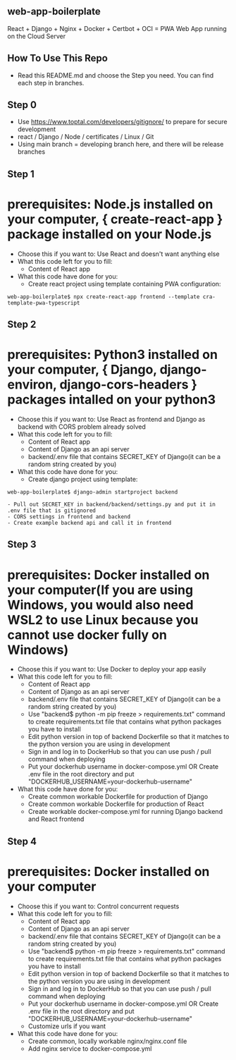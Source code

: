 ## web-app-boilerplate
React + Django + Nginx + Docker + Certbot + OCI = PWA Web App running on the Cloud Server

## How To Use This Repo
- Read this README.md and choose the Step you need. You can find each step in branches.

## Step 0
- Use https://www.toptal.com/developers/gitignore/ to prepare for secure development
- react / Django / Node / certificates / Linux / Git
- Using main branch = developing branch here, and there will be release branches

## Step 1
# prerequisites: Node.js installed on your computer, { create-react-app } package installed on your Node.js
- Choose this if you want to: Use React and doesn't want anything else
- What this code left for you to fill:
    - Content of React app
- What this code have done for you:
    - Create react project using template containing PWA configuration:
```shell
web-app-boilerplate$ npx create-react-app frontend --template cra-template-pwa-typescript
```

## Step 2
# prerequisites: Python3 installed on your computer, { Django, django-environ, django-cors-headers } packages intalled on your python3
- Choose this if you want to: Use React as frontend and Django as backend with CORS problem already solved
- What this code left for you to fill:
    - Content of React app
    - Content of Django as an api server
    - backend/.env file that contains SECRET_KEY of Django(it can be a random string created by you)
- What this code have done for you:
    - Create django project using template:
```shell
web-app-boilerplate$ django-admin startproject backend
```
    - Pull out SECRET_KEY in backend/backend/settings.py and put it in .env file that is gitignored
    - CORS settings in frontend and backend
    - Create example backend api and call it in frontend

## Step 3
# prerequisites: Docker installed on your computer(If you are using Windows, you would also need WSL2 to use Linux because you cannot use docker fully on Windows)
- Choose this if you want to: Use Docker to deploy your app easily
- What this code left for you to fill:
    - Content of React app
    - Content of Django as an api server
    - backend/.env file that contains SECRET_KEY of Django(it can be a random string created by you)
    - Use "backend$ python -m pip freeze > requirements.txt" command to create requirements.txt file that contains what python packages you have to install
    - Edit python version in top of backend Dockerfile so that it matches to the python version you are using in development
    - Sign in and log in to DockerHub so that you can use push / pull command when deploying
    - Put your dockerhub username in docker-compose.yml OR Create .env file in the root directory and put "DOCKERHUB_USERNAME=your-dockerhub-username"
- What this code have done for you:
    - Create common workable Dockerfile for production of Django
    - Create common workable Dockerfile for production of React
    - Create workable docker-compose.yml for running Django backend and React frontend

## Step 4
# prerequisites: Docker installed on your computer
- Choose this if you want to: Control concurrent requests
- What this code left for you to fill:
    - Content of React app
    - Content of Django as an api server
    - backend/.env file that contains SECRET_KEY of Django(it can be a random string created by you)
    - Use "backend$ python -m pip freeze > requirements.txt" command to create requirements.txt file that contains what python packages you have to install
    - Edit python version in top of backend Dockerfile so that it matches to the python version you are using in development
    - Sign in and log in to DockerHub so that you can use push / pull command when deploying
    - Put your dockerhub username in docker-compose.yml OR Create .env file in the root directory and put "DOCKERHUB_USERNAME=your-dockerhub-username"
    - Customize urls if you want
- What this code have done for you:
    - Create common, locally workable nginx/nginx.conf file
    - Add nginx service to docker-compose.yml